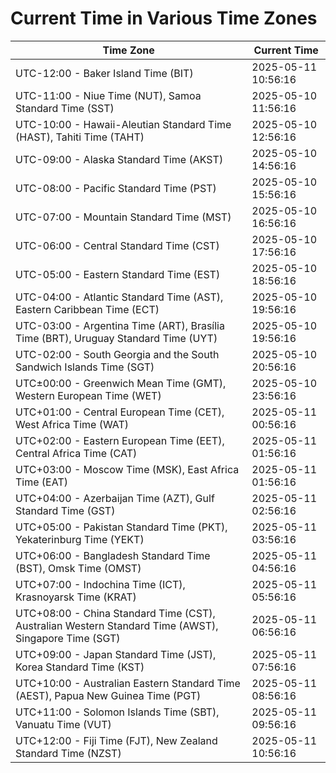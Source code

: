 # Current Time in Various Time Zones

| Time Zone | Current Time |
|-----------|--------------|
| UTC-12:00 - Baker Island Time (BIT) | 2025-05-11 10:56:16 |
| UTC-11:00 - Niue Time (NUT), Samoa Standard Time (SST) | 2025-05-10 11:56:16 |
| UTC-10:00 - Hawaii-Aleutian Standard Time (HAST), Tahiti Time (TAHT) | 2025-05-10 12:56:16 |
| UTC-09:00 - Alaska Standard Time (AKST) | 2025-05-10 14:56:16 |
| UTC-08:00 - Pacific Standard Time (PST) | 2025-05-10 15:56:16 |
| UTC-07:00 - Mountain Standard Time (MST) | 2025-05-10 16:56:16 |
| UTC-06:00 - Central Standard Time (CST) | 2025-05-10 17:56:16 |
| UTC-05:00 - Eastern Standard Time (EST) | 2025-05-10 18:56:16 |
| UTC-04:00 - Atlantic Standard Time (AST), Eastern Caribbean Time (ECT) | 2025-05-10 19:56:16 |
| UTC-03:00 - Argentina Time (ART), Brasília Time (BRT), Uruguay Standard Time (UYT) | 2025-05-10 19:56:16 |
| UTC-02:00 - South Georgia and the South Sandwich Islands Time (SGT) | 2025-05-10 20:56:16 |
| UTC±00:00 - Greenwich Mean Time (GMT), Western European Time (WET) | 2025-05-10 23:56:16 |
| UTC+01:00 - Central European Time (CET), West Africa Time (WAT) | 2025-05-11 00:56:16 |
| UTC+02:00 - Eastern European Time (EET), Central Africa Time (CAT) | 2025-05-11 01:56:16 |
| UTC+03:00 - Moscow Time (MSK), East Africa Time (EAT) | 2025-05-11 01:56:16 |
| UTC+04:00 - Azerbaijan Time (AZT), Gulf Standard Time (GST) | 2025-05-11 02:56:16 |
| UTC+05:00 - Pakistan Standard Time (PKT), Yekaterinburg Time (YEKT) | 2025-05-11 03:56:16 |
| UTC+06:00 - Bangladesh Standard Time (BST), Omsk Time (OMST) | 2025-05-11 04:56:16 |
| UTC+07:00 - Indochina Time (ICT), Krasnoyarsk Time (KRAT) | 2025-05-11 05:56:16 |
| UTC+08:00 - China Standard Time (CST), Australian Western Standard Time (AWST), Singapore Time (SGT) | 2025-05-11 06:56:16 |
| UTC+09:00 - Japan Standard Time (JST), Korea Standard Time (KST) | 2025-05-11 07:56:16 |
| UTC+10:00 - Australian Eastern Standard Time (AEST), Papua New Guinea Time (PGT) | 2025-05-11 08:56:16 |
| UTC+11:00 - Solomon Islands Time (SBT), Vanuatu Time (VUT) | 2025-05-11 09:56:16 |
| UTC+12:00 - Fiji Time (FJT), New Zealand Standard Time (NZST) | 2025-05-11 10:56:16 |

